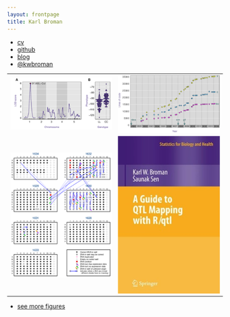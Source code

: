 ```yaml
---
layout: frontpage
title: Karl Broman
---
```


<div class="navbar">
  <div class="navbar-inner">
      <ul class="nav">
          <li><a href="{{ BASE_PATH }}/assets/broman.pdf">cv</a></li>
          <li><a href="https://github.com/kbroman">github</a></li>
          <li><a href="http://kbroman.wordpress.com">blog</a></li>
          <li><a href="https://twitter.com/kwbroman">@kwbroman</a></li>
      </ul>
  </div>
</div>

<link href="assets/themes/twitter/css/kbroman.css" rel="stylesheet" type="text/css" media="all">


<table class="wide">
<tr>
  <td class="left">
    <a href="pages/pubpics/rqtlexper_fig1.html"><img src="assets/pubpics/rqtlexper_fig1.png" alt="Broman (2014) Fig 1" title="Broman (2014) Fig 1"/></a>
  </td>
  <td class="right">
    <a href="pages/pubpics/rqtlexper_fig2.html"><img src="assets/pubpics/rqtlexper_fig2.png" alt="Broman (2014) Fig 2" title="Broman (2014) Fig 2"/></a>
  </td>
</tr>
<tr>
  <td class="left">
    <a href="pages/pubpics/samplemixups_fig7.html"><img src="assets/pubpics/samplemixups_fig7.png" alt="Broman et al. (2013) Fig 7" title="Broman et al. (2013) Fig 7"/></a>
  </td>
  <td class="right">
    <a href="http://www.rqtl.org/book"><img src="assets/pubpics/rqtlbook_cover_sm.jpg" alt="Broman and Sen (2009) cover" title="Broman and Sen (2009) cover"/></a>
  </td>
</tr>
</table>
  
<div class="navbar">
  <div class="navbar-inner">
      <ul class="nav">
          <li><a href="morefigs.html">see more figures</a></li>
      </ul>
  </div>
</div>
